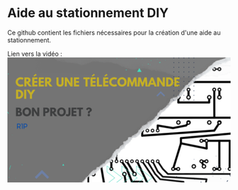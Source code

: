 # Aide au stationnement DIY
Ce github contient les fichiers nécessaires pour la création d'une aide au stationnement.

Lien vers la vidéo : 
![alt text](https://github.com/electrocodeur/telecommande_r1p/blob/main/R1P_mini.png?raw=true)

